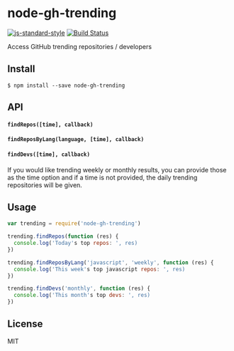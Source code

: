 # node-gh-trending

[![js-standard-style](https://img.shields.io/badge/code%20style-standard-brightgreen.svg)](http://standardjs.com/)
[![Build Status](https://travis-ci.org/bmacheski/node-gh-trending.svg?branch=master)](https://travis-ci.org/bmacheski/node-gh-trending)

Access GitHub trending repositories / developers

## Install

```
$ npm install --save node-gh-trending
```

## API

#### `findRepos([time], callback)`

#### `findReposByLang(language, [time], callback)`

#### `findDevs([time], callback)`

If you would like trending weekly or monthly results, you can provide those as the time option and
if a time is not provided, the daily trending repositories will be given.

## Usage

``` js
var trending = require('node-gh-trending')

trending.findRepos(function (res) {
  console.log('Today's top repos: ', res)
})

trending.findReposByLang('javascript', 'weekly', function (res) {
  console.log('This week's top javascript repos: ', res)
})

trending.findDevs('monthly', function (res) {
  console.log('This month's top devs: ', res)
})
```

## License

  MIT

